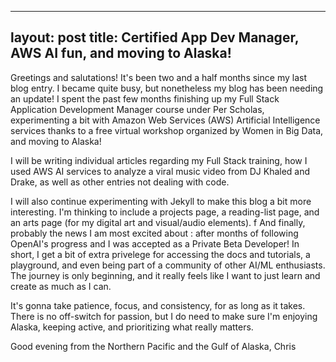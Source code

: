
---
layout: post
title: Certified App Dev Manager, AWS AI fun, and moving to Alaska! 
---

Greetings and salutations! It's been two and a half months since my last blog entry. I became quite busy, but nonetheless my blog has been needing an update! I spent the past few months finishing up my Full Stack Application Development Manager course under Per Scholas, experimenting a bit with Amazon Web Services (AWS) Artificial Intelligence services thanks to a free virtual workshop organized by Women in Big Data, and moving to Alaska!

I will be writing individual articles regarding my Full Stack training, how I used AWS AI services to analyze a viral music video from DJ Khaled and Drake, as well as other entries not dealing with code.

I will also continue experimenting with Jekyll to make this blog a bit more interesting. I'm thinking to include a projects page, a reading-list page, and an arts page (for my digital art and visual/audio elements). 
f
And finally, probably the news I am most excited about : after months of following OpenAI's progress and I was accepted as a Private Beta Developer! In short, I get a bit of extra privelege for accessing the docs and tutorials, a playground, and even being part of a community of other AI/ML enthusiasts. The journey is only beginning, and it really feels like I want to just learn and create as much as I can.



It's gonna take patience, focus, and consistency, for as long as it takes. There is no off-switch for passion, but I do need to make sure I'm enjoying Alaska, keeping active, and prioritizing what really matters. 

Good evening from the Northern Pacific and the Gulf of Alaska,
Chris
